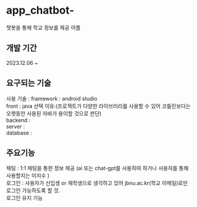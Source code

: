 # app_chatbot-
챗봇을 통해 학교 정보를 제공 어플

## 개발 기간 
2023.12.06 ~ 


## 요구되는 기술 
사용 기술 : framework : android studio   
front :  java 선택 이유:(프로젝트가 다양한 라이브러리를 사용할 수 있어 코틀린보다는 오랫동안 사용된 자바가 용이할 것으로 판단)   
backend :  
server :  
database :   


## 주요기능 
채팅 : 1:1 채팅을 통한 정보 제공 (ai 또는 chat-gpt를 사용하여 하거나 사용자를 통해 사용할지는 미지수 )  
로그인 : 사용자가 신입생 or 재학생으로 생각하고 있어 jbnu.ac.kr(학교 이메일)로만 로그인 가능하도록 할 것.  
로그인 유지 기능

